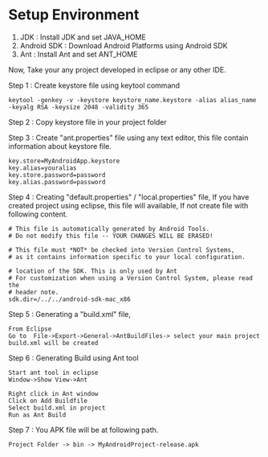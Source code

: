 # Setup Environment 

1. JDK : Install JDK and set JAVA_HOME 
2. Android SDK : Download Android Platforms using Android SDK
3. Ant : Install Ant and set ANT_HOME 

Now, Take your any project developed in eclipse or any other IDE.

Step 1 : Create keystore file using keytool command

	keytool -genkey -v -keystore keystore_name.keystore -alias alias_name -keyalg RSA -keysize 2048 -validity 365

Step 2 : Copy keystore file in your project folder

Step 3 : Create "ant.properties" file using any text editor, this file contain information about keystore file.

	key.store=MyAndroidApp.keystore
	key.alias=youralias
	key.store.password=password
	key.alias.password=password

Step 4 : Creating "default.properties" / "local.properties" file, 
If you have created project using eclipse, this file will available,
If not create file with following content.

	# This file is automatically generated by Android Tools.
	# Do not modify this file -- YOUR CHANGES WILL BE ERASED!

	# This file must *NOT* be checked into Version Control Systems,
	# as it contains information specific to your local configuration.

	# location of the SDK. This is only used by Ant
	# For customization when using a Version Control System, please read the
	# header note.
	sdk.dir=/../../android-sdk-mac_x86

Step 5 : Generating a "build.xml" file, 

	From Eclipse
	Go to  File->Export->General->AntBuildFiles-> select your main project
	build.xml will be created

Step 6 : Generating Build using Ant tool

	Start ant tool in eclipse
	Window->Show View->Ant

	Right click in Ant window
	Click on Add Buildfile
	Select build.xml in project
	Run as Ant Build

Step 7 : You APK file will be at following path.

	Project Folder -> bin -> MyAndroidProject-release.apk

